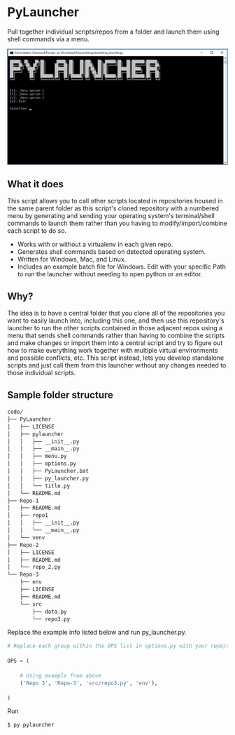# PyLauncher

Pull together individual scripts/repos from a folder and launch them using shell commands via a menu.

![Sample Window](/images/pylauncher.jpg)

## What it does

This script allows you to call other scripts located in repositories housed in the same parent folder as this script's cloned repository with a numbered menu by generating and sending your operating system's terminal/shell commands to launch them rather than you having to modify/import/combine each script to do so.  

* Works with or without a virtualenv in each given repo.  
* Generates shell commands based on detected operating system.  
* Written for Windows, Mac, and Linux.  
* Includes an example batch file for Windows. Edit with your specific Path to run the launcher without needing to open python or an editor.  

## Why?  

The idea is to have a central folder that you clone all of the repositories you want to easily launch into, including this one, and then use this repository's launcher to run the other scripts contained in those adjacent repos using a menu that sends shell commands rather than having to combine the scripts and make changes or import them into a central script and try to figure out how to make everything work together with multiple virtual environments and possible conflicts, etc.  This script instead, lets you develop standalone scripts and just call them from this launcher without any changes needed to those individual scripts.  

## Sample folder structure

```txt
code/
├── PyLauncher
│   ├── LICENSE
│   ├── pylauncher
│   │   ├── __init__.py
│   │   ├── __main__.py
│   │   ├── menu.py
│   │   ├── options.py
│   │   ├── PyLauncher.bat
│   │   ├── py_launcher.py
│   │   └── title.py
│   └── README.md
├── Repo-1
│   ├── README.md
│   ├── repo1
│   │   ├── __init__.py
│   │   └── __main__.py
│   └── venv
├── Repo-2
│   ├── LICENSE
│   ├── README.md
│   └── repo_2.py
└── Repo-3
    ├── env
    ├── LICENSE
    ├── README.md
    └── src
        ├── data.py
        └── repo3.py
```

Replace the example info listed below and run py_launcher.py.  

```py
# Replace each group within the OPS list in options.py with your repo/script/folder info

OPS = (
    
    # Using example from above
    ('Repo 3', 'Repo-3', 'src/repo3.py', 'env'),

)
```

Run  

```bash
$ py pylauncher
```
